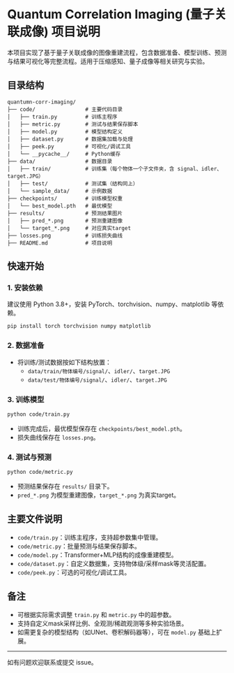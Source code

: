 # Quantum Correlation Imaging (量子关联成像) 项目说明

本项目实现了基于量子关联成像的图像重建流程，包含数据准备、模型训练、预测与结果可视化等完整流程。适用于压缩感知、量子成像等相关研究与实验。

## 目录结构
```
quantumn-corr-imaging/
├── code/                # 主要代码目录
│   ├── train.py         # 训练主程序
│   ├── metric.py        # 测试与结果保存脚本
│   ├── model.py         # 模型结构定义
│   ├── dataset.py       # 数据集加载与处理
│   ├── peek.py          # 可视化/调试工具
│   └── __pycache__/     # Python缓存
├── data/                # 数据目录
│   ├── train/           # 训练集（每个物体一个子文件夹，含 signal、idler、target.JPG）
│   ├── test/            # 测试集（结构同上）
│   └── sample_data/     # 示例数据
├── checkpoints/         # 训练模型权重
│   └── best_model.pth   # 最优模型
├── results/             # 预测结果图片
│   ├── pred_*.png       # 预测重建图像
│   └── target_*.png     # 对应真实target
├── losses.png           # 训练损失曲线
├── README.md            # 项目说明
```

## 快速开始

### 1. 安装依赖
建议使用 Python 3.8+，安装 PyTorch、torchvision、numpy、matplotlib 等依赖。

```bash
pip install torch torchvision numpy matplotlib
```

### 2. 数据准备
- 将训练/测试数据按如下结构放置：
  - `data/train/物体编号/signal/`、`idler/`、`target.JPG`
  - `data/test/物体编号/signal/`、`idler/`、`target.JPG`

### 3. 训练模型

```bash
python code/train.py
```
- 训练完成后，最优模型保存在 `checkpoints/best_model.pth`。
- 损失曲线保存在 `losses.png`。

### 4. 测试与预测

```bash
python code/metric.py
```
- 预测结果保存在 `results/` 目录下。
- `pred_*.png` 为模型重建图像，`target_*.png` 为真实target。

## 主要文件说明
- `code/train.py`：训练主程序，支持超参数集中管理。
- `code/metric.py`：批量预测与结果保存脚本。
- `code/model.py`：Transformer+MLP结构的成像重建模型。
- `code/dataset.py`：自定义数据集，支持物体级/采样mask等灵活配置。
- `code/peek.py`：可选的可视化/调试工具。

## 备注
- 可根据实际需求调整 `train.py` 和 `metric.py` 中的超参数。
- 支持自定义mask采样比例、全观测/稀疏观测等多种实验场景。
- 如需更复杂的模型结构（如UNet、卷积解码器等），可在 `model.py` 基础上扩展。

---
如有问题欢迎联系或提交 issue。

